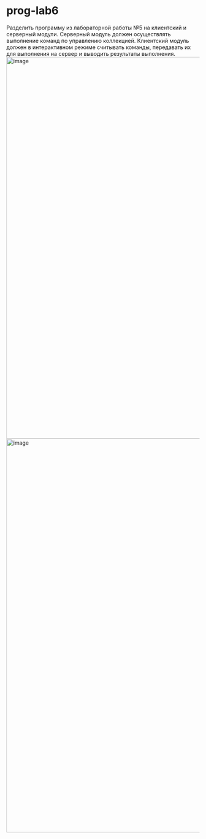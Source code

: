 # prog-lab6
Разделить программу из лабораторной работы №5 на клиентский и серверный модули. Серверный модуль должен осуществлять выполнение команд по управлению коллекцией. Клиентский модуль должен в интерактивном режиме считывать команды, передавать их для выполнения на сервер и выводить результаты выполнения.
<img width="996" alt="image" src="https://github.com/Alohhhis/prog-lab6/assets/113637724/5c650e2a-e13b-4213-b4e3-2c8115d75370">
<img width="1027" alt="image" src="https://github.com/Alohhhis/prog-lab6/assets/113637724/2989fc63-719c-43f4-96f6-67e373a3497a">
